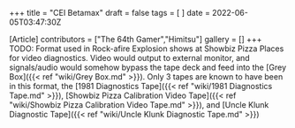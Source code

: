 +++
title = "CEI Betamax"
draft = false
tags = [ ]
date = 2022-06-05T03:47:30Z

[Article]
contributors = ["The 64th Gamer","Himitsu"]
gallery = []
+++
TODO: Format used in Rock-afire Explosion shows at Showbiz Pizza Places for video diagnostics. Video would output to external monitor, and signals/audio would somehow bypass the tape deck and feed into the [Grey Box]({{< ref "wiki/Grey Box.md" >}}). Only 3 tapes are known to have been in this format, the [1981 Diagnostics Tape]({{< ref "wiki/1981 Diagnostics Tape.md" >}}), [Showbiz Pizza Calibration Video Tape]({{< ref "wiki/Showbiz Pizza Calibration Video Tape.md" >}}), and [Uncle Klunk Diagnostic Tape]({{< ref "wiki/Uncle Klunk Diagnostic Tape.md" >}})